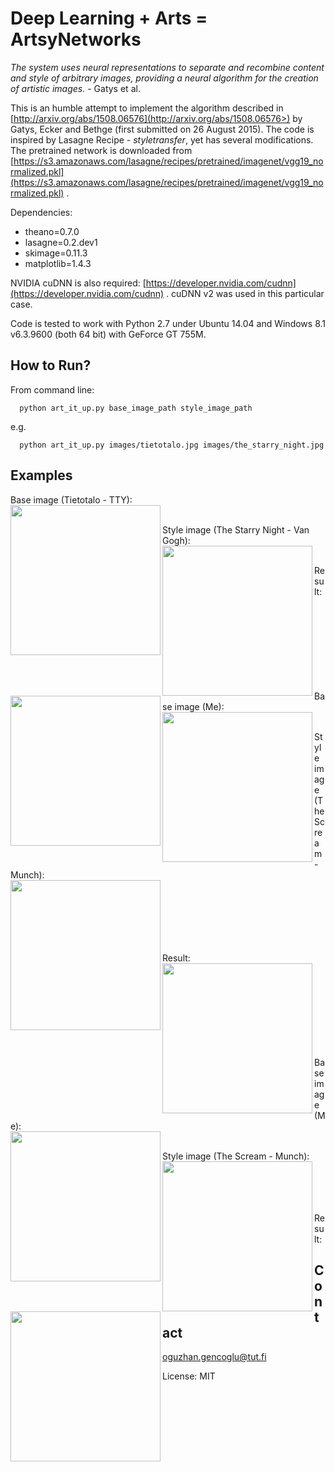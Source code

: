 Deep Learning + Arts = ArtsyNetworks
=======

*The system uses neural representations to separate
and recombine content and style of arbitrary images, providing a neural
algorithm for the creation of artistic images.* - Gatys et al.

This is an humble attempt to implement the algorithm described in [http://arxiv.org/abs/1508.06576](http://arxiv.org/abs/1508.06576>) by Gatys, Ecker and Bethge (first submitted on 26 August 2015). The code is inspired by Lasagne Recipe - *styletransfer*, yet has several modifications.
The pretrained network is downloaded from [https://s3.amazonaws.com/lasagne/recipes/pretrained/imagenet/vgg19_normalized.pkl](https://s3.amazonaws.com/lasagne/recipes/pretrained/imagenet/vgg19_normalized.pkl) .

Dependencies:

* theano=0.7.0
* lasagne=0.2.dev1
* skimage=0.11.3
* matplotlib=1.4.3

NVIDIA cuDNN is also required: [https://developer.nvidia.com/cudnn](https://developer.nvidia.com/cudnn) . cuDNN v2 was used in this particular case.

Code is tested to work with Python 2.7 under Ubuntu 14.04 and Windows 8.1 v6.3.9600 (both 64 bit) with GeForce GT 755M. 


How to Run?
------------

From command line:

```
  python art_it_up.py base_image_path style_image_path
```

e.g.

```
  python art_it_up.py images/tietotalo.jpg images/the_starry_night.jpg
```

Examples
--------

Base image (Tietotalo - TTY):
<br>
<a href="url"><img src="https://raw.githubusercontent.com/ogencoglu/ArtsyNetworks/master/images/tietotalo.JPG" align="left" width="240" ></a>
<br>


Style image (The Starry Night - Van Gogh):
<br>
<a href="url"><img src="https://raw.githubusercontent.com/ogencoglu/ArtsyNetworks/master/images/the_starry_night.jpg" align="left"  width="240" ></a>


<br>
Result:
<a href="url"><img src="https://raw.githubusercontent.com/ogencoglu/ArtsyNetworks/master/images/neural_painting.png" align="left"  width="240" ></a>

<br>
<br>
<br>
<br>
<br>
<br>
<br>
<br>
<br>

Base image (Me):
<br>
<a href="url"><img src="https://raw.githubusercontent.com/ogencoglu/ArtsyNetworks/master/images/sakalli_small.jpg" align="left" width="240" ></a>
<br>


Style image (The Scream - Munch):
<br>
<a href="url"><img src="https://raw.githubusercontent.com/ogencoglu/ArtsyNetworks/master/images/scream.jpg" align="left"  width="240" ></a>


<br>
<br>
<br>
<br>
<br>
<br>
Result:
<a href="url"><img src="https://raw.githubusercontent.com/ogencoglu/ArtsyNetworks/master/images/neural_painting_ouz.png" align="left"  width="240" ></a>

<br>
<br>
<br>
<br>
<br>
<br>
<br>
<br>
<br>

Base image (Me):
<br>
<a href="url"><img src="https://raw.githubusercontent.com/ogencoglu/ArtsyNetworks/master/images/sakalli_small.jpg" align="left" width="240" ></a>
<br>


Style image (The Scream - Munch):
<br>
<a href="url"><img src="https://raw.githubusercontent.com/ogencoglu/ArtsyNetworks/master/images/romanticism.jpg" align="left"  width="240" ></a>


<br>
<br>
<br>
<br>
Result:
<a href="url"><img src="https://raw.githubusercontent.com/ogencoglu/ArtsyNetworks/master/images/neural_painting_romanticism.png" align="left"  width="240" ></a>


## Contact
oguzhan.gencoglu@tut.fi

License: MIT